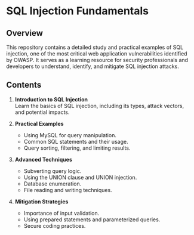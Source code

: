 # SQL Injection Fundamentals

## Overview
This repository contains a detailed study and practical examples of SQL injection, one of the most critical web application vulnerabilities identified by OWASP. It serves as a learning resource for security professionals and developers to understand, identify, and mitigate SQL injection attacks.

## Contents
1. **Introduction to SQL Injection**  
   Learn the basics of SQL injection, including its types, attack vectors, and potential impacts.

2. **Practical Examples**  
   - Using MySQL for query manipulation.
   - Common SQL statements and their usage.
   - Query sorting, filtering, and limiting results.

3. **Advanced Techniques**  
   - Subverting query logic.
   - Using the UNION clause and UNION injection.
   - Database enumeration.
   - File reading and writing techniques.

4. **Mitigation Strategies**  
   - Importance of input validation.
   - Using prepared statements and parameterized queries.
   - Secure coding practices.

